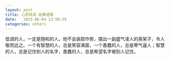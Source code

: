 ```yaml
---
layout: post
title: 心灵鸡汤 经典语录
date:   2015-06-04 13:50:39
categories: others
---
```


低调的人，一定是随和的人。他不会装腔作势，摆出一副盛气凌人的臭架子，令人敬而远之。一个有智慧的人，总是笑容满面，一个愚蠢的人，总是寒气逼人；智慧的人，总是记住别人的名字，愚蠢的人，总是希望名字被别人记住。
